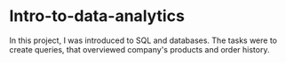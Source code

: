 # Intro-to-data-analytics
In this project, I was introduced to SQL and databases. The tasks were to create queries, that overviewed company's products and order history. 
